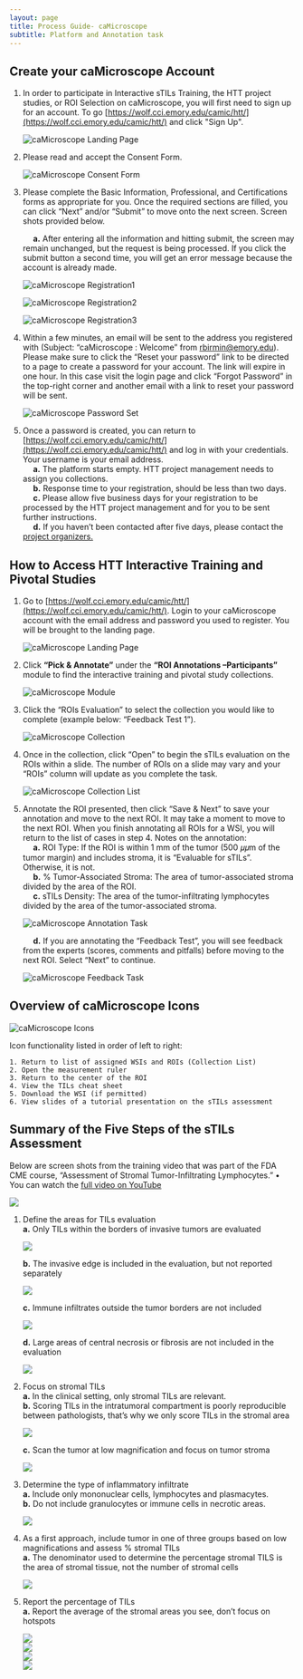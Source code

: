 ```yaml
---
layout: page
title: Process Guide- caMicroscope 
subtitle: Platform and Annotation task
---
```


## Create your caMicroscope Account

1. In order to participate in Interactive sTILs Training, the HTT project studies, or ROI Selection on caMicroscope, you will first need to sign up for an account. To go [https://wolf.cci.emory.edu/camic/htt/](https://wolf.cci.emory.edu/camic/htt/) and click "Sign Up". 

    ![caMicroscope Landing Page](/pdfs-images/camic-logIn.jpg)

2. Please read and accept the Consent Form.

    ![caMicroscope Consent Form](/pdfs-images/camic-consentForm.jpg)

3. Please complete the Basic Information, Professional, and Certifications forms as appropriate for you. Once the required sections are filled, you can click “Next” and/or “Submit” to move onto the next screen. Screen shots provided below.  

    &emsp; **a.** After entering all the information and hitting submit, the screen may remain unchanged, but the request is being processed. If you click the submit button a second time, you will get an error message because the account is already made.  

    ![caMicroscope Registration1](/pdfs-images/camic-reg1.jpg)

    ![caMicroscope Registration2](/pdfs-images/camic-reg2.jpg)

    ![caMicroscope Registration3](/pdfs-images/camic-reg3.jpg)

4. Within a few minutes, an email will be sent to the address you registered with (Subject: “caMicroscope : Welcome” from rbirmin@emory.edu). Please make sure to click the “Reset your password” link to be directed to a page to create a password for your account. The link will expire in one hour. In this case visit the login page and click “Forgot Password” in the top-right corner and another email with a link to reset your password will be sent.

    ![caMicroscope Password Set](/pdfs-images/camic-password.jpg)

5. Once a password is created, you can return to [https://wolf.cci.emory.edu/camic/htt/](https://wolf.cci.emory.edu/camic/htt/) and log in with your credentials. Your username is your email address.  
    &emsp; **a.** The platform starts empty. HTT project management needs to assign you collections.  
    &emsp; **b.** Response time to your registration, should be less than two days.  
    &emsp; **c.** Please allow five business days for your registration to be processed by the HTT project management and for you to be sent further instructions.  
    &emsp; **d.** If you haven’t been contacted after five days, please contact the [project organizers.](../team.md)  


## How to Access HTT Interactive Training and Pivotal Studies

1. Go to [https://wolf.cci.emory.edu/camic/htt/](https://wolf.cci.emory.edu/camic/htt/). Login to your caMicroscope account with the email address and password you used to register. You will be brought to the landing page. 

    ![caMicroscope Landing Page](/pdfs-images/camic-landingPage.jpg)

2. Click **“Pick & Annotate”** under the **“ROI Annotations –Participants”** module to find the interactive training and pivotal study collections.

    ![caMicroscope Module](/pdfs-images/camic-annotateMod.jpg)

3. Click the “ROIs Evaluation” to select the collection you would like to complete (example below: “Feedback Test 1”).

    ![caMicroscope Collection](/pdfs-images/camic-collection.jpg)

4. Once in the collection, click “Open” to begin the sTILs evaluation on the ROIs within a slide. The number of ROIs on a slide may vary and your “ROIs” column will update as you complete the task.

    ![caMicroscope Collection List](/pdfs-images/camic-collectionList.jpg)

5. Annotate the ROI presented, then click “Save & Next” to save your annotation and move to the next ROI. It may take a moment to move to the next ROI. When you finish annotating all ROIs for a WSI, you will return to the list of cases in step 4. Notes on the annotation:  
    &emsp; **a.** ROI Type: If the ROI is within 1 mm of the tumor (500 𝜇𝜇m of the tumor margin) and includes stroma, it is “Evaluable for sTILs”. Otherwise, it is not.  
    &emsp; **b.** % Tumor-Associated Stroma: The area of tumor-associated stroma divided by the area of the ROI.  
    &emsp; **c.** sTILs Density: The area of the tumor-infiltrating lymphocytes divided by the area of the tumor-associated stroma.  

    ![caMicroscope Annotation Task](/pdfs-images/camic-annotationTask.jpg)   

    &emsp; **d.** If you are annotating the “Feedback Test”, you will see feedback from the experts (scores, comments and pitfalls) before moving to the next ROI. Select “Next” to continue.  

    ![caMicroscope Feedback Task](/pdfs-images/camic-feedbackTask.jpg)


## Overview of caMicroscope Icons

![caMicroscope Icons](/pdfs-images/camic-icons.jpg)

Icon functionality listed in order of left to right:  

    1. Return to list of assigned WSIs and ROIs (Collection List)  
    2. Open the measurement ruler  
    3. Return to the center of the ROI  
    4. View the TILs cheat sheet  
    5. Download the WSI (if permitted)  
    6. View slides of a tutorial presentation on the sTILs assessment   


## Summary of the Five Steps of the sTILs Assessment

Below are screen shots from the training video that was part of the FDA CME course, “Assessment of Stromal Tumor-Infiltrating Lymphocytes.”
• You can watch the [full video on YouTube](https://www.youtube.com/watch?v=aPa-pXIBBlU)

![](/pdfs-images/iiobwg-topBanner.jpg)

1. Define the areas for TILs evaluation  
    **a.** Only TILs within the borders of invasive tumors are evaluated  

    ![](/pdfs-images/iiobwg-1a.jpg)  

    **b.** The invasive edge is included in the evaluation, but not reported separately  

    ![](/pdfs-images/iiobwg-1b.jpg)  

    **c.** Immune infiltrates outside the tumor borders are not included  

    ![](/pdfs-images/iiobwg-1c.jpg)  

    **d.** Large areas of central necrosis or fibrosis are not included in the evaluation  

    ![](/pdfs-images/iiobwg-1d.jpg)

2. Focus on stromal TILs  
    **a.** In the clinical setting, only stromal TILs are relevant.  
    **b.** Scoring TILs in the intratumoral compartment is poorly reproducible between pathologists, that’s why we only score TILs in the stromal area  

    ![](/pdfs-images/iiobwg-2b.jpg)

    **c.** Scan the tumor at low magnification and focus on tumor stroma  

    ![](/pdfs-images/iiobwg-2c.jpg)

3. Determine the type of inflammatory infiltrate  
    **a.** Include only mononuclear cells, lymphocytes and plasmacytes.  
    **b.** Do not include granulocytes or immune cells in necrotic areas.  

    ![](/pdfs-images/iiobwg-3b.jpg)

4. As a first approach, include tumor in one of three groups based on low magnifications and assess % stromal TILs  
    **a.** The denominator used to determine the percentage stromal TILS is the area of stromal tissue, not the number of stromal cells    

    ![](/pdfs-images/iiobwg-4a.jpg)  

5. Report the percentage of TILs  
    **a.** Report the average of the stromal areas you see, don’t focus on hotspots  

    ![](/pdfs-images/iiobwg-5a1.jpg)  
    ![](/pdfs-images/iiobwg-5a2.jpg)  
    ![](/pdfs-images/iiobwg-5a3.jpg)  
    ![](/pdfs-images/iiobwg-5a4.jpg)  


